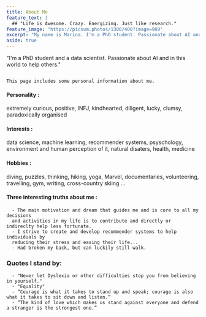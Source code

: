 ```yaml
---
title: About Me
feature_text: |
  ## "Life is Awesome. Crazy. Energizing. Just like research."
feature_image: "https://picsum.photos/1300/400?image=989"
excerpt: "My name is Marina. I'm a PhD student. Passionate about AI and in this world to help others."
aside: true
---
```


"I'm a PhD student and a data scientist. Passionate about AI and in this world to help others."


                                                                                                    This page includes some personal information about me.


         
#### Personality : 

   extremely curious, positive, INFJ, kindhearted, 
   diligent, lucky, clumsy, paradoxically organised



#### Interests : 

   data science, machine learning, recommender systems, psyschology, 
   environment and human perception of it, natural disaters, health, medicine



#### Hobbies : 

   diving, puzzles, thinking, hiking, yoga, Marvel, documentaries, 
   volunteering, travelling, gym, writing, cross-country skiing ...



#### Three interesting truths about me :

      - The main motivation and dream that guides me and is core to all my decisions 
      and activities in my life is to contribute and directly or indireclty help less fortunate.
      - I strive to create and develop recommender systems to help individuals by 
      reducing their stress and easing their life...
      - Had broken my back, but can luckily still walk.
      


### Quotes I stand by:

      - "Never let Dyslexia or other difficulties stop you from believing in yourself."
      - "Equality"
      - “Courage is what it takes to stand up and speak; courage is also what it takes to sit down and listen.” 
      - “The kind of love which makes us stand against everyone and defend a stranger is the strongest one.”  
      





